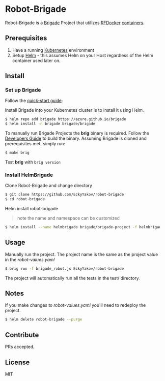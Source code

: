 # Robot-Brigade


Robot-Brigade is a [Brigade](https://github.com/Azure/brigade) Project that utilizes [RFDocker](https://github.com/asyrjasalo/rfdocker) [containers](https://hub.docker.com/r/lachlanevenson/k8s-helm/). 

## Prerequisites

1. Have a running [Kubernetes](https://kubernetes.io/docs/setup/) environment
2. Setup [Helm](https://github.com/kubernetes/helm) - this assumes Helm on your Host regardless of the Helm container used later on. 

## Install

### Set up Brigade

Follow the [quick-start guide](https://github.com/Azure/brigade#quickstart):

Install Brigade into your Kubernetes cluster is to install it using Helm.

```bash
$ helm repo add brigade https://azure.github.io/brigade
$ helm install -n brigade brigade/brigade
```

To manually run Brigade Projects the **brig** binary is required. Follow the
[Developers Guide](https://github.com/Azure/brigade/blob/master/docs/topics/developers.md)
to build the binary. Assuming Brigade is cloned and prerequisites met, simply run:
```bash
$ make brig
```
Test **brig** with `brig version`

### Install HelmBrigade

Clone Robot-Brigade and change directory
```bash
$ git clone https://github.com/EckyYakov/robot-brigade
$ cd robot-brigade
```
Helm install robot-brigade
> note the name and namespace can be customized
```bash
$ helm install --name helmbrigade brigade/brigade-project -f helmbrigade.yaml
```


## Usage

Manually run the project. The project name is the same as the project value in
the *robot-values.yaml*
```bash
$ brig run -f brigade_robot.js EckyYakov/robot-brigade
```
The project will automatically run all the tests in the test/ directory.

## Notes

If you make changes to *robot-values.yaml* you'll need to redeploy the project.
```bash
$ helm delete robot-brigade --purge
```

## Contribute

PRs accepted.

## License

MIT
